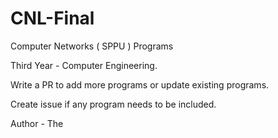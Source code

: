# CNL-Final
 Computer Networks ( SPPU ) Programs

Third Year - Computer Engineering.

Write a PR to add more programs or update existing programs.

Create issue if any program needs to be included.

Author - The